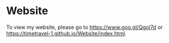# Website
To view my website, please go to https://www.goo.gl/Qgol7d or https://timetravel-1.github.io/Website/index.html.

